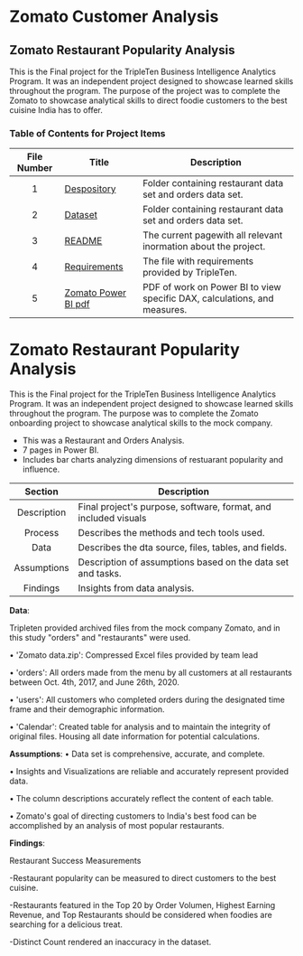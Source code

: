 # Zomato Customer Analysis

## Zomato Restaurant Popularity Analysis 

This is the Final project for the TripleTen Business Intelligence Analytics Program.
It was an independent project designed to showcase learned skills throughout the program.
The purpose of the project was to complete the Zomato to showcase analytical skills to direct foodie customers to the best cuisine India has to offer.


### Table of Contents for Project Items
| File Number | Title | Description |
| :-----------: | ----------- |----------- |
| 1|  [Despository](https://github.com/Janna-Gomez/Data_projects_TripleTen/blob/main/Zomato%20Project/Decomposition.pdf)| Folder containing restaurant data set and orders data set. |
| 2|  [Dataset](https://github.com/Janna-Gomez/Data_projects_TripleTen/blob/main/Zomato%20Project/Decomposition.pdf)| Folder containing restaurant data set and orders data set. |
| 3 | [README](https://github.com/Janna-Gomez/Data_projects_TripleTen/blob/main/Zomato%20Project/README.md) | The current pagewith all relevant inormation about the project. |
| 4 | [Requirements](https://github.com/Janna-Gomez/Data_projects_TripleTen/blob/main/Zomato%20Project/Requirements.txt)| The file with requirements provided by TripleTen. |
| 5 | [Zomato Power BI pdf](https://github.com/Janna-Gomez/Data_projects_TripleTen/blob/main/Zomato%20Project/Report.pdf)| PDF of work on Power BI to view specific DAX, calculations, and measures. |


# Zomato Restaurant Popularity Analysis 

This is the Final project for the TripleTen Business Intelligence Analytics Program.
It was an independent project designed to showcase learned skills throughout the program.
The purpose was to complete the Zomato onboarding project to showcase analytical skills to the mock company.


-	This was a Restaurant and Orders Analysis.
-	7 pages in Power BI.
-	Includes bar charts analyzing dimensions of restuarant popularity and influence. 

| Section| Description | 
| :-----------: | ----------- |
| Description | Final project's purpose, software, format, and included visuals |
| Process | Describes the methods and tech tools used.|
| Data | Describes the dta source, files, tables, and fields. |
| Assumptions | Description of assumptions based on the data set and tasks. |
| Findings | Insights from data analysis. |


**Data**:

Tripleten provided archived files  from the mock company Zomato, and in this study "orders" and "restaurants" were used. 

•	'Zomato data.zip': Compressed Excel files provided by team lead

•	'orders': All orders made from the menu by all customers at all restaurants between Oct. 4th, 2017, and June 26th, 2020.

•	'users': All customers who completed orders during the designated time frame and their demographic information.

•	'Calendar': Created table for analysis and to maintain the integrity of original files. Housing all date information for potential calculations.


**Assumptions**: 
• Data set is comprehensive, accurate, and complete.

• Insights and Visualizations are reliable and accurately represent provided data.

• The column descriptions accurately reflect the content of each table.

• Zomato's goal of directing customers to India's best food can be accomplished by an analysis of most popular restaurants. 

**Findings**: 

Restaurant Success Measurements

-Restaurant popularity can be measured to direct customers to the best cuisine. 

-Restaurants featured in the Top 20 by Order Volumen, Highest Earning Revenue, and Top Restaurants should be considered when foodies are searching for a delicious treat. 

-Distinct Count rendered an inaccuracy in the dataset. 
  
